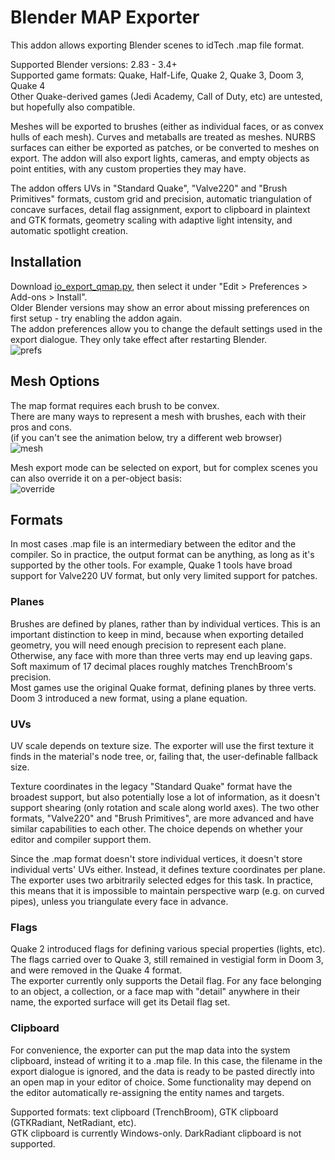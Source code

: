 # Blender MAP Exporter

This addon allows exporting Blender scenes to idTech .map file format.

Supported Blender versions: 2.83 - 3.4+  
Supported game formats: Quake, Half-Life, Quake 2, Quake 3, Doom 3, Quake 4  
Other Quake-derived games (Jedi Academy, Call of Duty, etc) are untested, but hopefully also compatible.

Meshes will be exported to brushes (either as individual faces, or as convex hulls of each mesh). Curves and metaballs are treated as meshes. NURBS surfaces can either be exported as patches, or be converted to meshes on export. The addon will also export lights, cameras, and empty objects as point entities, with any custom properties they may have.

The addon offers UVs in "Standard Quake", "Valve220" and "Brush Primitives" formats, custom grid and precision, automatic triangulation of concave surfaces, detail flag assignment, export to clipboard in plaintext and GTK formats, geometry scaling with adaptive light intensity, and automatic spotlight creation.


## Installation
Download [io_export_qmap.py](https://github.com/c-d-a/io_export_qmap/raw/master/io_export_qmap.py), then select it under "Edit > Preferences > Add-ons > Install".  
Older Blender versions may show an error about missing preferences on first setup - try enabling the addon again.  
The addon preferences allow you to change the default settings used in the export dialogue. They only take effect after restarting Blender.  
![prefs](https://user-images.githubusercontent.com/55441216/211974555-07463f1c-f5a6-4b94-90e4-abfb86a8aba9.png)


## Mesh Options
The map format requires each brush to be convex.  
There are many ways to represent a mesh with brushes, each with their pros and cons.  
(if you can't see the animation below, try a different web browser)  
![mesh](https://user-images.githubusercontent.com/55441216/187100469-4b5e427d-c0ab-420b-aa68-8abb5e55ddb0.gif)

Mesh export mode can be selected on export, but for complex scenes you can also override it on a per-object basis:  
![override](https://user-images.githubusercontent.com/55441216/211972711-d9cb4629-8ee1-41fa-8a00-831bee7d14ff.png)



## Formats
In most cases .map file is an intermediary between the editor and the compiler. So in practice, the output format can be anything, as long as it's supported by the other tools. For example, Quake 1 tools have broad support for Valve220 UV format, but only very limited support for patches.

### Planes
Brushes are defined by planes, rather than by individual vertices. This is an important distinction to keep in mind, because when exporting detailed geometry, you will need enough precision to represent each plane. Otherwise, any face with more than three verts may end up leaving gaps. Soft maximum of 17 decimal places roughly matches TrenchBroom's precision.  
Most games use the original Quake format, defining planes by three verts. Doom 3 introduced a new format, using a plane equation.

### UVs
UV scale depends on texture size. The exporter will use the first texture it finds in the material's node tree, or, failing that, the user-definable fallback size.

Texture coordinates in the legacy "Standard Quake" format have the broadest support, but also potentially lose a lot of information, as it doesn't support shearing (only rotation and scale along world axes). The two other formats, "Valve220" and "Brush Primitives", are more advanced and have similar capabilities to each other. The choice depends on whether your editor and compiler support them.

Since the .map format doesn't store individual vertices, it doesn't store individual verts' UVs either. Instead, it defines texture coordinates per plane. The exporter uses two arbitrarily selected edges for this task. In practice, this means that it is impossible to maintain perspective warp (e.g. on curved pipes), unless you triangulate every face in advance.

### Flags
Quake 2 introduced flags for defining various special properties (lights, etc). The flags carried over to Quake 3, still remained in vestigial form in Doom 3, and were removed in the Quake 4 format.  
The exporter currently only supports the Detail flag. For any face belonging to an object, a collection, or a face map with "detail" anywhere in their name, the exported surface will get its Detail flag set.

### Clipboard
For convenience, the exporter can put the map data into the system clipboard, instead of writing it to a .map file. In this case, the filename in the export dialogue is ignored, and the data is ready to be pasted directly into an open map in your editor of choice. Some functionality may depend on the editor automatically re-assigning the entity names and targets.

Supported formats: text clipboard (TrenchBroom), GTK clipboard (GTKRadiant, NetRadiant, etc).  
GTK clipboard is currently Windows-only. DarkRadiant clipboard is not supported.
